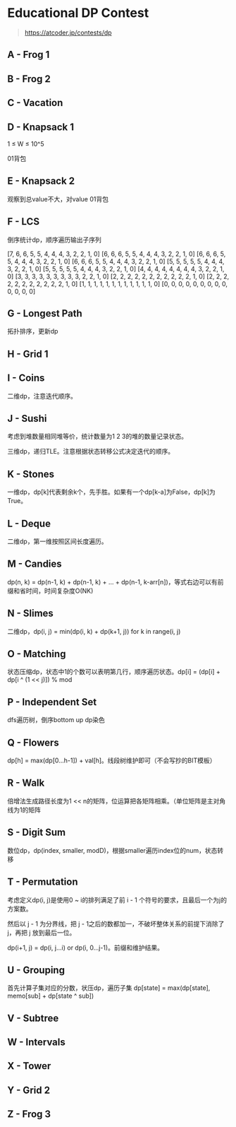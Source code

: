 # Educational DP Contest

> https://atcoder.jp/contests/dp

## A - Frog 1

## B - Frog 2

## C - Vacation

## D - Knapsack 1

1 ≤ W ≤ 10^5

01背包

## E - Knapsack 2

观察到总value不大，对value 01背包

## F - LCS

倒序统计dp，顺序遍历输出子序列

[7, 6, 6, 5, 5, 4, 4, 4, 3, 2, 2, 1, 0]
[6, 6, 6, 5, 5, 4, 4, 4, 3, 2, 2, 1, 0]
[6, 6, 6, 5, 5, 4, 4, 4, 3, 2, 2, 1, 0]
[6, 6, 6, 5, 5, 4, 4, 4, 3, 2, 2, 1, 0]
[5, 5, 5, 5, 5, 4, 4, 4, 3, 2, 2, 1, 0]
[5, 5, 5, 5, 5, 4, 4, 4, 3, 2, 2, 1, 0]
[4, 4, 4, 4, 4, 4, 4, 4, 3, 2, 2, 1, 0]
[3, 3, 3, 3, 3, 3, 3, 3, 3, 2, 2, 1, 0]
[2, 2, 2, 2, 2, 2, 2, 2, 2, 2, 2, 1, 0]
[2, 2, 2, 2, 2, 2, 2, 2, 2, 2, 2, 1, 0]
[1, 1, 1, 1, 1, 1, 1, 1, 1, 1, 1, 1, 0]
[0, 0, 0, 0, 0, 0, 0, 0, 0, 0, 0, 0, 0]

## G - Longest Path

拓扑排序，更新dp

## H - Grid 1

## I - Coins

二维dp，注意迭代顺序。

## J - Sushi

考虑到堆数量相同堆等价，统计数量为1 2 3的堆的数量记录状态。

三维dp，递归TLE。注意根据状态转移公式决定迭代的顺序。

## K - Stones

一维dp，dp[k]代表剩余k个，先手胜。如果有一个dp[k-a]为False，dp[k]为True。

## L - Deque

二维dp，第一维按照区间长度遍历。

## M - Candies

dp(n, k)  = dp(n-1, k) + dp(n-1, k) + ... + dp(n-1, k-arr[n])，等式右边可以有前缀和省时间，时间复杂度O(NK)

## N - Slimes

二维dp，dp(i, j) = min(dp(i, k) + dp(k+1, j)) for k in range(i, j)

## O - Matching

状态压缩dp，状态中1的个数可以表明第几行，顺序遍历状态。dp[i] = (dp[i] + dp[i ^ (1 << j)]) % mod

## P - Independent Set

dfs遍历树，倒序bottom up dp染色

## Q - Flowers

dp[h] = max(dp[0...h-1]) + val[h]。线段树维护即可（不会写抄的BIT模板）

## R - Walk

倍增法生成路径长度为1 << n的矩阵，位运算把各矩阵相乘。（单位矩阵是主对角线为1的矩阵

## S - Digit Sum

数位dp，dp(index, smaller, modD)，根据smaller遍历index位的num，状态转移

## T - Permutation

考虑定义dp(i, j)是使用0 ~ i的排列满足了前 i - 1 个符号的要求，且最后一个为j的方案数。

然后以 j - 1 为分界线，把 j - 1之后的数都加一，不破坏整体关系的前提下消除了 j，再把 j 放到最后一位。

dp(i+1, j) = dp(i, j...i) or dp(i, 0...j-1)。前缀和维护结果。

## U - Grouping

首先计算子集对应的分数，状压dp，遍历子集 dp[state] = max(dp[state], memo[sub] + dp[state ^ sub])

## V - Subtree

## W - Intervals

## X - Tower

## Y - Grid 2

## Z - Frog 3